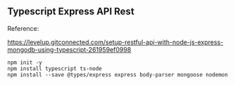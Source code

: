 ## Typescript Express API Rest

Reference: 

https://levelup.gitconnected.com/setup-restful-api-with-node-js-express-mongodb-using-typescript-261959ef0998

```
npm init -y
npm install typescript ts-node
npm install --save @types/express express body-parser mongoose nodemon
```

